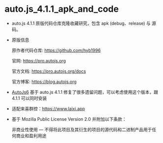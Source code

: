 # auto.js_4.1.1_apk_and_code

- auto.js 4.1.1 原版代码仓库克隆收藏研究，包含 apk (debug、release) 与 源码。

- 原版信息

  原作者代码仓库: https://github.com/hyb1996

  官网: https://pro.autojs.org

  官方文档: https://pro.autojs.org/docs

  官方博客: https://blog.autojs.org

- [AutoJs6](https://github.com/SuperMonster003/AutoJs6) 基于 auto.js 4.1.1 修复了很多遗留问题，可以考虑使用这个版本，跟 4.1.1 可以同时安装

- 适配来喜群控：https://www.laixi.app

- 基于 Mozilla Public License Version 2.0 并附加以下条款：

  非商业性使用 — 不得将此项目及其衍生的项目的源代码和二进制产品用于任何商业和盈利用途
